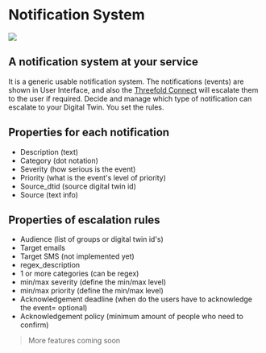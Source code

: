 # Notification System

![](https://eskadenia.com/Portals/Portal1/Upload/Block/Image/notification--sys.jpg)

## A notification system at your service

It is a generic usable notification system. The notifications (events) are shown in User Interface, and also the [Threefold Connect](@threefold:tfconnect) will escalate them to the user if required. Decide and manage which type of notification can escalate to your Digital Twin. You set the rules. 

## Properties for each notification

- Description (text)
- Category (dot notation)
- Severity (how serious is the event)
- Priority (what is the event's level of priority)
- Source_dtid (source digital twin id)
- Source (text info)

## Properties of escalation rules

- Audience (list of groups or digital twin id's)
- Target emails
- Target SMS (not implemented yet)
- regex_description
- 1 or more categories (can be regex)
- min/max severity (define the min/max level)
- min/max priority (define the min/max level)
- Acknowledgement deadline (when do the users have to acknowledge the event= optional)
- Acknowledgement policy (minimum amount of people who need to confirm)

> More features coming soon